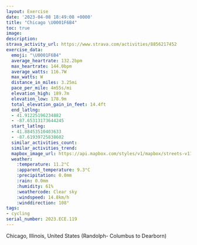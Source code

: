 ```yaml
---
layout: Exercise
date: '2023-04-08 18:49:08 +0000'
title: "Chicago \U0001F6B4"
toc: true
image:
description:
strava_activity_url: https://www.strava.com/activities/8856217452
exercise_data:
  emoji: "\U0001F6B4"
  average_heartrate: 132.2bpm
  max_heartrate: 144.0bpm
  average_watts: 116.7W
  max_watts: W
  distance_in_miles: 3.25mi
  pace_per_mile: 4m55s/mi
  elevation_high: 189.7m
  elevation_low: 178.9m
  total_elevation_gain_in_feet: 14.4ft
  end_latlng:
  - 41.91225196234882
  - -87.65313173644245
  start_latlng:
  - 41.88453510403633
  - -87.61939725838602
  similar_activities_count:
  similar_activities_trend:
  mapbox_image_url: https://api.mapbox.com/styles/v1/mapbox/streets-v11/static/path-5+787af2-1.0(gqs~FzwxuOBtIExEDlEBdKBrBAx%40Eb%40KPIDm%40LqCDwA%3F%7BBD%5BBQFMPEXC%7CDGPKFc%40BwB%40_E%3Fg%40BOJIRI%60%40CfABfEHxF%3FpDIlAERILMHODq%40F_K%40cHHkD%40u%40DgE%3F_BFeAHyGAyADaAAcGNQBODKLAHEbFCRCFGB%7DPViACoBNUHIHEJAPDlBEnAAxCGj%40Sh%40k%40~%40%7BG%60K_S~ZsArBg%40%60AgBbCmAtBoAhB_%40%60%40gArByA~BSd%40APLp%40Bl%40),pin-s-s+e5b22e(-87.62254,41.88452),pin-s-f+89ae00(-87.65144000000001,41.911770000000026)/auto/800x800?access_token=pk.eyJ1Ijoiam9zaGJlY2ttYW4iLCJhIjoiY205eWR2aDd1MWZ6djJrbXc4a3M0bWZleiJ9.XiG9OWkNcZk2QzjJbxLB4A
  weather:
    :temperature: 11.2°C
    :apparent_temperature: 9.3°C
    :precipitation: 0.0mm
    :rain: 0.0mm
    :humidity: 61%
    :weathercode: Clear sky
    :windspeed: 14.8km/h
    :winddirection: 108°
tags:
- cycling
serial_number: 2023.ECE.119
---
```

Chicago, Illinois, United States (Randolph- Columbus to Dearborn)
